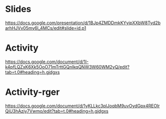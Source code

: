 # Slides
https://docs.google.com/presentation/d/1BJp4ZMDDmkKYyjpXXbW8Tyd2barhHJVv05my6l_4MCs/edit#slide=id.p1

# Activity
https://docs.google.com/document/d/1I-k4pfLQZxK6Xk5OoO71mTrttGQnIkqQNW3W60WM2yQ/edit?tab=t.0#heading=h.gjdgxs

# Activity-rger
https://docs.google.com/document/d/1yKLLkc3plJoqbM9uvOydGpx4REOlrQiU3hAzjy7Vwmo/edit?tab=t.0#heading=h.gjdgxs